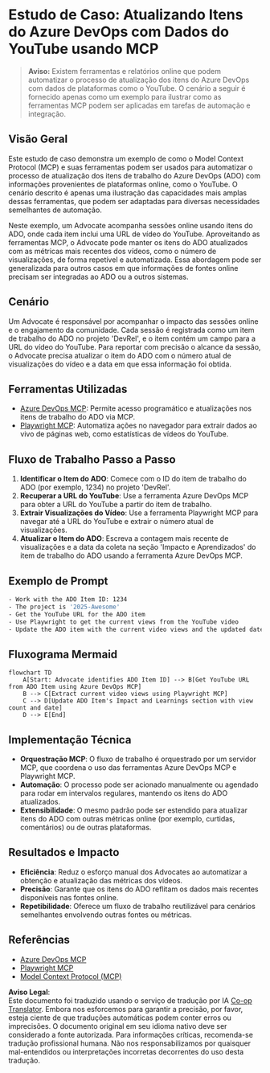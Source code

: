 <!--
CO_OP_TRANSLATOR_METADATA:
{
  "original_hash": "14a2dfbea55ef735660a06bd6bdfe5f3",
  "translation_date": "2025-06-13T21:34:14+00:00",
  "source_file": "09-CaseStudy/UpdateADOItemsFromYT.md",
  "language_code": "pt"
}
-->
# Estudo de Caso: Atualizando Itens do Azure DevOps com Dados do YouTube usando MCP

> **Aviso:** Existem ferramentas e relatórios online que podem automatizar o processo de atualização dos itens do Azure DevOps com dados de plataformas como o YouTube. O cenário a seguir é fornecido apenas como um exemplo para ilustrar como as ferramentas MCP podem ser aplicadas em tarefas de automação e integração.

## Visão Geral

Este estudo de caso demonstra um exemplo de como o Model Context Protocol (MCP) e suas ferramentas podem ser usados para automatizar o processo de atualização dos itens de trabalho do Azure DevOps (ADO) com informações provenientes de plataformas online, como o YouTube. O cenário descrito é apenas uma ilustração das capacidades mais amplas dessas ferramentas, que podem ser adaptadas para diversas necessidades semelhantes de automação.

Neste exemplo, um Advocate acompanha sessões online usando itens do ADO, onde cada item inclui uma URL de vídeo do YouTube. Aproveitando as ferramentas MCP, o Advocate pode manter os itens do ADO atualizados com as métricas mais recentes dos vídeos, como o número de visualizações, de forma repetível e automatizada. Essa abordagem pode ser generalizada para outros casos em que informações de fontes online precisam ser integradas ao ADO ou a outros sistemas.

## Cenário

Um Advocate é responsável por acompanhar o impacto das sessões online e o engajamento da comunidade. Cada sessão é registrada como um item de trabalho do ADO no projeto 'DevRel', e o item contém um campo para a URL do vídeo do YouTube. Para reportar com precisão o alcance da sessão, o Advocate precisa atualizar o item do ADO com o número atual de visualizações do vídeo e a data em que essa informação foi obtida.

## Ferramentas Utilizadas

- [Azure DevOps MCP](https://github.com/microsoft/azure-devops-mcp): Permite acesso programático e atualizações nos itens de trabalho do ADO via MCP.
- [Playwright MCP](https://github.com/microsoft/playwright-mcp): Automatiza ações no navegador para extrair dados ao vivo de páginas web, como estatísticas de vídeos do YouTube.

## Fluxo de Trabalho Passo a Passo

1. **Identificar o Item do ADO**: Comece com o ID do item de trabalho do ADO (por exemplo, 1234) no projeto 'DevRel'.
2. **Recuperar a URL do YouTube**: Use a ferramenta Azure DevOps MCP para obter a URL do YouTube a partir do item de trabalho.
3. **Extrair Visualizações do Vídeo**: Use a ferramenta Playwright MCP para navegar até a URL do YouTube e extrair o número atual de visualizações.
4. **Atualizar o Item do ADO**: Escreva a contagem mais recente de visualizações e a data da coleta na seção 'Impacto e Aprendizados' do item de trabalho do ADO usando a ferramenta Azure DevOps MCP.

## Exemplo de Prompt

```bash
- Work with the ADO Item ID: 1234
- The project is '2025-Awesome'
- Get the YouTube URL for the ADO item
- Use Playwright to get the current views from the YouTube video
- Update the ADO item with the current video views and the updated date of the information
```

## Fluxograma Mermaid

```mermaid
flowchart TD
    A[Start: Advocate identifies ADO Item ID] --> B[Get YouTube URL from ADO Item using Azure DevOps MCP]
    B --> C[Extract current video views using Playwright MCP]
    C --> D[Update ADO Item's Impact and Learnings section with view count and date]
    D --> E[End]
```

## Implementação Técnica

- **Orquestração MCP**: O fluxo de trabalho é orquestrado por um servidor MCP, que coordena o uso das ferramentas Azure DevOps MCP e Playwright MCP.
- **Automação**: O processo pode ser acionado manualmente ou agendado para rodar em intervalos regulares, mantendo os itens do ADO atualizados.
- **Extensibilidade**: O mesmo padrão pode ser estendido para atualizar itens do ADO com outras métricas online (por exemplo, curtidas, comentários) ou de outras plataformas.

## Resultados e Impacto

- **Eficiência**: Reduz o esforço manual dos Advocates ao automatizar a obtenção e atualização das métricas dos vídeos.
- **Precisão**: Garante que os itens do ADO reflitam os dados mais recentes disponíveis nas fontes online.
- **Repetibilidade**: Oferece um fluxo de trabalho reutilizável para cenários semelhantes envolvendo outras fontes ou métricas.

## Referências

- [Azure DevOps MCP](https://github.com/microsoft/azure-devops-mcp)
- [Playwright MCP](https://github.com/microsoft/playwright-mcp)
- [Model Context Protocol (MCP)](https://modelcontextprotocol.io/)

**Aviso Legal**:  
Este documento foi traduzido usando o serviço de tradução por IA [Co-op Translator](https://github.com/Azure/co-op-translator). Embora nos esforcemos para garantir a precisão, por favor, esteja ciente de que traduções automáticas podem conter erros ou imprecisões. O documento original em seu idioma nativo deve ser considerado a fonte autorizada. Para informações críticas, recomenda-se tradução profissional humana. Não nos responsabilizamos por quaisquer mal-entendidos ou interpretações incorretas decorrentes do uso desta tradução.